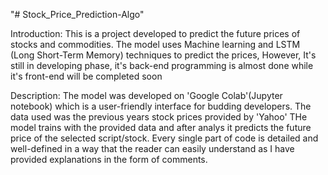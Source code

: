  "# Stock_Price_Prediction-Algo" 
 
Introduction:
      This is a project developed to predict the future prices of stocks and commodities. The model uses Machine learning and LSTM (Long Short-Term Memory)            techniques to predict the prices, However, It's still in developing phase, it's back-end programming is almost done while it's front-end will be completed soon

Description:
      The model was developed on 'Google Colab'(Jupyter notebook) which is a user-friendly interface for budding developers.
      The data used was the previous years stock prices provided by 'Yahoo' 
      THe model trains with the provided data and after analys it predicts the future price of the selected script/stock.
      Every single part of code is detailed and well-defined in a way that the reader can easily understand as I have provided explanations in the form of comments.
      
